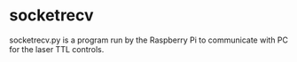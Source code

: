 # socketrecv

socketrecv.py is a program run by the Raspberry Pi to communicate with PC for the laser TTL controls.
